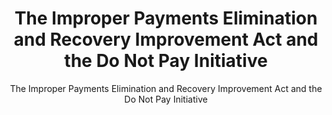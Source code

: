 ---
layout: resources-landing
title: "The Improper Payments Elimination and Recovery Improvement Act and the Do Not Pay Initiative"
subtitle: "The Improper Payments Elimination and Recovery Improvement Act and the Do Not Pay Initiative"
doc-link: ../assets/files/Controller-Alert-The-Improper-Payments-Elimination-and-Recovery-Improvement-Act-and-the-Do-Not-Pay-Initiative-1.17.13.pdf
filters: payment-integrity controller-alert omb 2013 
fiscal_year: 2013
---